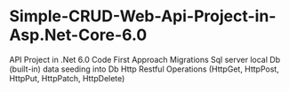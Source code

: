 # Simple-CRUD-Web-Api-Project-in-Asp.Net-Core-6.0

API Project in .Net 6.0
Code First Approach
Migrations
Sql server local Db (built-in)
data seeding into Db
Http Restful Operations (HttpGet, HttpPost, HttpPut, HttpPatch, HttpDelete)
